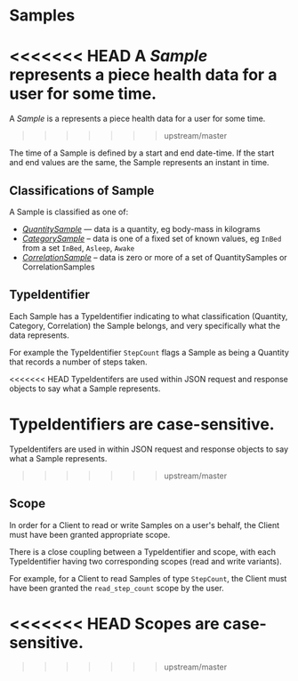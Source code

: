 # Samples

<<<<<<< HEAD
A _Sample_ represents a piece health data for a user for some time.
=======
A _Sample_ is a represents a piece health data for a user for some time.
>>>>>>> upstream/master

The time of a Sample is defined by a start and end date-time. If the start and end values are the same, the Sample represents an instant in time.

## Classifications of Sample

A Sample is classified as one of:

- [_QuantitySample_](quantity_samples.md) — data is a quantity, eg body-mass in kilograms
- [_CategorySample_](category_samples.md) – data is one of a fixed set of known values, eg `InBed` from a set `InBed`, `Asleep`, `Awake`
- [_CorrelationSample_](correlation_samples.md) – data is zero or more of a set of QuantitySamples or CorrelationSamples

## TypeIdentifier

Each Sample has a TypeIdentifier indicating to what classification (Quantity, Category, Correlation) the Sample belongs, and very specifically what the data represents.

For example the TypeIdentifier `StepCount` flags a Sample as being a Quantity that records a number of steps taken.

<<<<<<< HEAD
TypeIdentifers are used within JSON request and response objects to say what a Sample represents.

**TypeIdentifiers are case-sensitive**.
=======
TypeIdentifers are used in within JSON request and response objects to say what a Sample represents.
>>>>>>> upstream/master

## Scope

In order for a Client to read or write Samples on a user's behalf, the Client must have been granted appropriate scope.

There is a close coupling between a TypeIdentifier and scope, with each TypeIdentifier having two corresponding scopes (read and write variants).

For example, for a Client to read Samples of type `StepCount`, the Client must have been granted the `read_step_count` scope by the user.

<<<<<<< HEAD
**Scopes are case-sensitive**.
=======
>>>>>>> upstream/master
